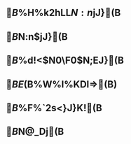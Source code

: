 ## $B%?%$%H%k2hLL$N:n$jJ}(B

## $B%U%#!<%k%I$N:n$jJ}(B

## $B%W%l%$%d!<$N0\F0$N;EJ}(B

## $BE(%-%c%i(B ($B%W%l%$%d!<$KDI=>(B)

## $B%"%$%F%`2s<}J}K!(B

## $B%2!<%`%/%j%">r7o$N@_Dj(B
